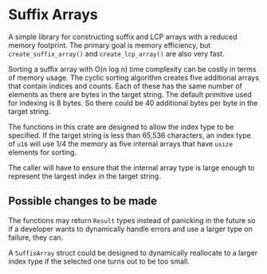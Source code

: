 # Suffix Arrays

A simple library for constructing suffix and LCP arrays with a reduced memory
footprint. The primary goal is memory efficiency, but `create_suffix_array()` 
and `create_lcp_array()` are also very fast.

Sorting a suffix array with O(n log n) time complexity can be costly in terms
of memory usage. The cyclic sorting algorithm creates five additional arrays
that contain indices and counts. Each of these has the same number of elements
as there are bytes in the target string. The default primitive used for indexing
is 8 bytes. So there could be 40 additional bytes per byte in the target string.

The functions in this crate are designed to allow the index type to be
specified. If the target string is less than 65,536 characters, an index type
of `u16` will use 1/4 the memory as five internal arrays that have `usize` 
elements for sorting.

The caller will have to ensure that the internal array type is large enough to
represent the largest index in the target string.

## Possible changes to be made

The functions may return `Result` types instead of panicking in the future so
if a developer wants to dynamically handle errors and use a larger type on 
failure, they can.

A `SuffixArray` struct could be designed to dynamically reallocate to a larger
index type if the selected one turns out to be too small.